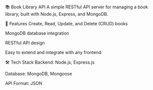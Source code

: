 📚 Book Library API
A simple RESTful API server for managing a book library, built with Node.js, Express, and MongoDB.

🚀 Features
Create, Read, Update, and Delete (CRUD) books

MongoDB database integration

RESTful API design

Easy to extend and integrate with any frontend

🛠️ Tech Stack
Backend: Node.js, Express.js

Database: MongoDB, Mongoose

API Format: JSON
